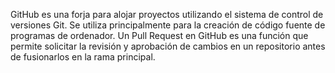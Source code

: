 GitHub es una forja para alojar proyectos utilizando el sistema de control de versiones Git. Se utiliza principalmente para la creación de código fuente de programas de ordenador.
Un Pull Request en GitHub es una función que permite solicitar la revisión y aprobación de cambios en un repositorio antes de fusionarlos en la rama principal.